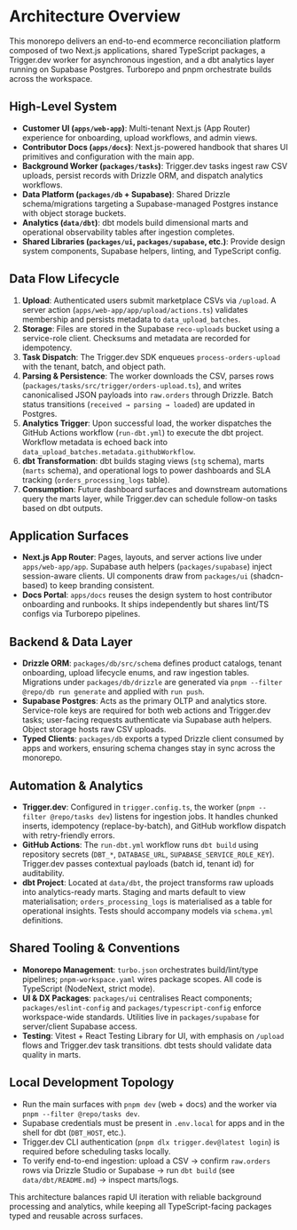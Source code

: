 # Architecture Overview

This monorepo delivers an end-to-end ecommerce reconciliation platform composed of two Next.js applications, shared TypeScript packages, a Trigger.dev worker for asynchronous ingestion, and a dbt analytics layer running on Supabase Postgres. Turborepo and pnpm orchestrate builds across the workspace.

## High-Level System
- **Customer UI (`apps/web-app`)**: Multi-tenant Next.js (App Router) experience for onboarding, upload workflows, and admin views.
- **Contributor Docs (`apps/docs`)**: Next.js-powered handbook that shares UI primitives and configuration with the main app.
- **Background Worker (`packages/tasks`)**: Trigger.dev tasks ingest raw CSV uploads, persist records with Drizzle ORM, and dispatch analytics workflows.
- **Data Platform (`packages/db` + Supabase)**: Shared Drizzle schema/migrations targeting a Supabase-managed Postgres instance with object storage buckets.
- **Analytics (`data/dbt`)**: dbt models build dimensional marts and operational observability tables after ingestion completes.
- **Shared Libraries (`packages/ui`, `packages/supabase`, etc.)**: Provide design system components, Supabase helpers, linting, and TypeScript config.

## Data Flow Lifecycle
1. **Upload**: Authenticated users submit marketplace CSVs via `/upload`. A server action (`apps/web-app/app/upload/actions.ts`) validates membership and persists metadata to `data_upload_batches`.
2. **Storage**: Files are stored in the Supabase `reco-uploads` bucket using a service-role client. Checksums and metadata are recorded for idempotency.
3. **Task Dispatch**: The Trigger.dev SDK enqueues `process-orders-upload` with the tenant, batch, and object path.
4. **Parsing & Persistence**: The worker downloads the CSV, parses rows (`packages/tasks/src/trigger/orders-upload.ts`), and writes canonicalised JSON payloads into `raw.orders` through Drizzle. Batch status transitions (`received → parsing → loaded`) are updated in Postgres.
5. **Analytics Trigger**: Upon successful load, the worker dispatches the GitHub Actions workflow (`run-dbt.yml`) to execute the dbt project. Workflow metadata is echoed back into `data_upload_batches.metadata.githubWorkflow`.
6. **dbt Transformation**: dbt builds staging views (`stg` schema), marts (`marts` schema), and operational logs to power dashboards and SLA tracking (`orders_processing_logs` table).
7. **Consumption**: Future dashboard surfaces and downstream automations query the marts layer, while Trigger.dev can schedule follow-on tasks based on dbt outputs.

## Application Surfaces
- **Next.js App Router**: Pages, layouts, and server actions live under `apps/web-app/app`. Supabase auth helpers (`packages/supabase`) inject session-aware clients. UI components draw from `packages/ui` (shadcn-based) to keep branding consistent.
- **Docs Portal**: `apps/docs` reuses the design system to host contributor onboarding and runbooks. It ships independently but shares lint/TS configs via Turborepo pipelines.

## Backend & Data Layer
- **Drizzle ORM**: `packages/db/src/schema` defines product catalogs, tenant onboarding, upload lifecycle enums, and raw ingestion tables. Migrations under `packages/db/drizzle` are generated via `pnpm --filter @repo/db run generate` and applied with `run push`.
- **Supabase Postgres**: Acts as the primary OLTP and analytics store. Service-role keys are required for both web actions and Trigger.dev tasks; user-facing requests authenticate via Supabase auth helpers. Object storage hosts raw CSV uploads.
- **Typed Clients**: `packages/db` exports a typed Drizzle client consumed by apps and workers, ensuring schema changes stay in sync across the monorepo.

## Automation & Analytics
- **Trigger.dev**: Configured in `trigger.config.ts`, the worker (`pnpm --filter @repo/tasks dev`) listens for ingestion jobs. It handles chunked inserts, idempotency (replace-by-batch), and GitHub workflow dispatch with retry-friendly errors.
- **GitHub Actions**: The `run-dbt.yml` workflow runs `dbt build` using repository secrets (`DBT_*`, `DATABASE_URL`, `SUPABASE_SERVICE_ROLE_KEY`). Trigger.dev passes contextual payloads (batch id, tenant id) for auditability.
- **dbt Project**: Located at `data/dbt`, the project transforms raw uploads into analytics-ready marts. Staging and marts default to view materialisation; `orders_processing_logs` is materialised as a table for operational insights. Tests should accompany models via `schema.yml` definitions.

## Shared Tooling & Conventions
- **Monorepo Management**: `turbo.json` orchestrates build/lint/type pipelines; `pnpm-workspace.yaml` wires package scopes. All code is TypeScript (NodeNext, strict mode).
- **UI & DX Packages**: `packages/ui` centralises React components; `packages/eslint-config` and `packages/typescript-config` enforce workspace-wide standards. Utilities live in `packages/supabase` for server/client Supabase access.
- **Testing**: Vitest + React Testing Library for UI, with emphasis on `/upload` flows and Trigger.dev task transitions. dbt tests should validate data quality in marts.

## Local Development Topology
- Run the main surfaces with `pnpm dev` (web + docs) and the worker via `pnpm --filter @repo/tasks dev`.
- Supabase credentials must be present in `.env.local` for apps and in the shell for dbt (`DBT_HOST`, etc.).
- Trigger.dev CLI authentication (`pnpm dlx trigger.dev@latest login`) is required before scheduling tasks locally.
- To verify end-to-end ingestion: upload a CSV → confirm `raw.orders` rows via Drizzle Studio or Supabase → run `dbt build` (see `data/dbt/README.md`) → inspect marts/logs.

This architecture balances rapid UI iteration with reliable background processing and analytics, while keeping all TypeScript-facing packages typed and reusable across surfaces.

